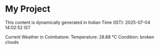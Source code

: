 # My Project

This content is dynamically generated in Indian Time (IST): 2025-07-04 14:02:52 IST


Current Weather in Coimbatore:
Temperature: 28.88 °C
Condition: broken clouds

